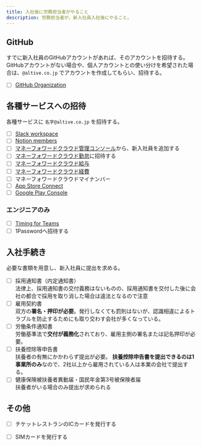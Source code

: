 ```yaml
---
title: 入社後に労務担当者がやること
description: 労務担当者が、新入社員入社後にやること。
---
```

## GitHub
すでに新入社員のGitHubアカウントがあれば、そのアカウントを招待する。
GitHubアカウントがない場合や、個人アカウントとの使い分けを希望された場合は、`@altive.co.jp` でアカウントを作成してもらい、招待する。

- [ ] [GitHub Organization](https://github.com/orgs/altive/people)

## 各種サービスへの招待
各種サービスに `名字@altive.co.jp` を招待する。

- [ ] [Slack workspace](https://altive.slack.com/admin)
- [ ] [Notion members](https://www.notion.so/altive/)
- [ ] [マネーフォワードクラウド管理コンソール](https://biz-admin.moneyforward.com/app/users)から、新入社員を追加する
- [ ] [マネーフォワードクラウド勤怠](https://attendance.moneyforward.com/my_page)に招待する
- [ ] [マネーフォワードクラウド給与](https://payroll.moneyforward.com/)
- [ ] [マネーフォワードクラウド経費](https://expense.moneyforward.com/)
- [ ] マネーフォワードクラウドマイナンバー
- [ ] [App Store Connect](https://appstoreconnect.apple.com/access/users)
- [ ] [Google Play Console](https://play.google.com/console/u/0/developers/8507323661724667240/users-and-permissions)

### エンジニアのみ
- [ ] [Timing for Teams](https://web.timingapp.com/teams)
- [ ] 1Passwordへ招待する

## 入社手続き
必要な書類を用意し、新入社員に提出を求める。

- [ ]  採用通知書（内定通知書）  
法律上、採用通知書の交付義務はないものの、採用通知書を交付した後に会社の都合で採用を取り消した場合は違法となるので注意
- [ ]  雇用契約書  
双方の**署名・押印が必要**。発行しなくても罰則はないが、認識相違によるトラブルを防止するためにも取り交わす会社が多くなっている。
- [ ]  労働条件通知書  
労働基準法で**交付が義務化**されており、雇用主側の署名または記名押印が必要。
- [ ]  扶養控除等申告書  
扶養者の有無にかかわらず提出が必要。
**扶養控除申告書を提出できるのは1事業所のみ**なので、2社以上から雇用されている人は本業の会社で提出する。
- [ ]  健康保険被扶養者異動届・国民年金第3号被保険者届  
扶養者がいる場合のみ提出が求められる

## その他
- [ ] チケットレストランのICカードを発行する
- [ ] SIMカードを発行する

